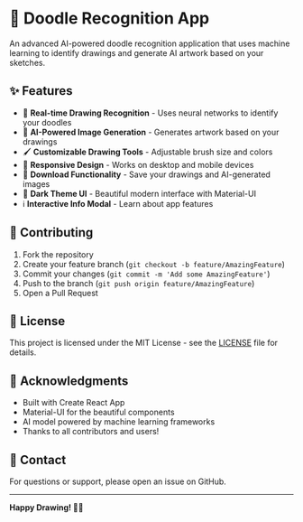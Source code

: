 # 🎨 Doodle Recognition App

An advanced AI-powered doodle recognition application that uses machine learning to identify drawings and generate AI artwork based on your sketches.

## ✨ Features

- 🧠 **Real-time Drawing Recognition** - Uses neural networks to identify your doodles
- 🎨 **AI-Powered Image Generation** - Generates artwork based on your drawings
- 🖌️ **Customizable Drawing Tools** - Adjustable brush size and colors
- 📱 **Responsive Design** - Works on desktop and mobile devices
- 💾 **Download Functionality** - Save your drawings and AI-generated images
- 🌙 **Dark Theme UI** - Beautiful modern interface with Material-UI
- ℹ️ **Interactive Info Modal** - Learn about app features

## 🤝 Contributing

1. Fork the repository
2. Create your feature branch (`git checkout -b feature/AmazingFeature`)
3. Commit your changes (`git commit -m 'Add some AmazingFeature'`)
4. Push to the branch (`git push origin feature/AmazingFeature`)
5. Open a Pull Request

## 📝 License

This project is licensed under the MIT License - see the [LICENSE](LICENSE) file for details.

## 🙏 Acknowledgments

- Built with Create React App
- Material-UI for the beautiful components
- AI model powered by machine learning frameworks
- Thanks to all contributors and users!

## 📧 Contact

For questions or support, please open an issue on GitHub.

---

**Happy Drawing! 🎨✨**
